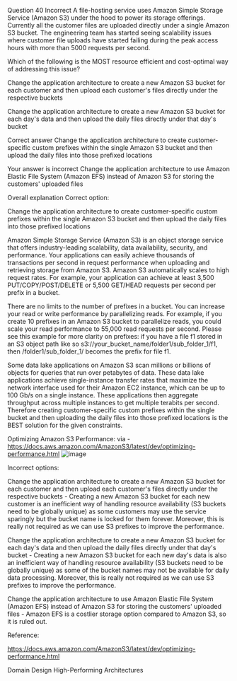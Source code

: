 Question 40
Incorrect
A file-hosting service uses Amazon Simple Storage Service (Amazon S3) under the hood to power its storage offerings. Currently all the customer files are uploaded directly under a single Amazon S3 bucket. The engineering team has started seeing scalability issues where customer file uploads have started failing during the peak access hours with more than 5000 requests per second.

Which of the following is the MOST resource efficient and cost-optimal way of addressing this issue?

Change the application architecture to create a new Amazon S3 bucket for each customer and then upload each customer's files directly under the respective buckets

Change the application architecture to create a new Amazon S3 bucket for each day's data and then upload the daily files directly under that day's bucket

Correct answer
Change the application architecture to create customer-specific custom prefixes within the single Amazon S3 bucket and then upload the daily files into those prefixed locations

Your answer is incorrect
Change the application architecture to use Amazon Elastic File System (Amazon EFS) instead of Amazon S3 for storing the customers' uploaded files

Overall explanation
Correct option:

Change the application architecture to create customer-specific custom prefixes within the single Amazon S3 bucket and then upload the daily files into those prefixed locations

Amazon Simple Storage Service (Amazon S3) is an object storage service that offers industry-leading scalability, data availability, security, and performance. Your applications can easily achieve thousands of transactions per second in request performance when uploading and retrieving storage from Amazon S3. Amazon S3 automatically scales to high request rates. For example, your application can achieve at least 3,500 PUT/COPY/POST/DELETE or 5,500 GET/HEAD requests per second per prefix in a bucket.

There are no limits to the number of prefixes in a bucket. You can increase your read or write performance by parallelizing reads. For example, if you create 10 prefixes in an Amazon S3 bucket to parallelize reads, you could scale your read performance to 55,000 read requests per second. Please see this example for more clarity on prefixes: if you have a file f1 stored in an S3 object path like so s3://your_bucket_name/folder1/sub_folder_1/f1, then /folder1/sub_folder_1/ becomes the prefix for file f1.

Some data lake applications on Amazon S3 scan millions or billions of objects for queries that run over petabytes of data. These data lake applications achieve single-instance transfer rates that maximize the network interface used for their Amazon EC2 instance, which can be up to 100 Gb/s on a single instance. These applications then aggregate throughput across multiple instances to get multiple terabits per second. Therefore creating customer-specific custom prefixes within the single bucket and then uploading the daily files into those prefixed locations is the BEST solution for the given constraints.

Optimizing Amazon S3 Performance:  via - https://docs.aws.amazon.com/AmazonS3/latest/dev/optimizing-performance.html
![image](https://github.com/user-attachments/assets/63175893-38c8-4912-b548-6e4493561c7e)


Incorrect options:

Change the application architecture to create a new Amazon S3 bucket for each customer and then upload each customer's files directly under the respective buckets - Creating a new Amazon S3 bucket for each new customer is an inefficient way of handling resource availability (S3 buckets need to be globally unique) as some customers may use the service sparingly but the bucket name is locked for them forever. Moreover, this is really not required as we can use S3 prefixes to improve the performance.

Change the application architecture to create a new Amazon S3 bucket for each day's data and then upload the daily files directly under that day's bucket - Creating a new Amazon S3 bucket for each new day's data is also an inefficient way of handling resource availability (S3 buckets need to be globally unique) as some of the bucket names may not be available for daily data processing. Moreover, this is really not required as we can use S3 prefixes to improve the performance.

Change the application architecture to use Amazon Elastic File System (Amazon EFS) instead of Amazon S3 for storing the customers' uploaded files - Amazon EFS is a costlier storage option compared to Amazon S3, so it is ruled out.

Reference:

https://docs.aws.amazon.com/AmazonS3/latest/dev/optimizing-performance.html

Domain
Design High-Performing Architectures
